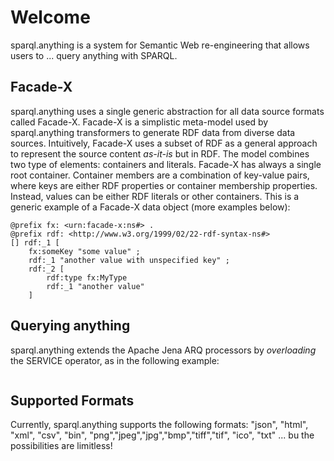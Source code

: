 # Welcome
sparql.anything is a system for Semantic Web re-engineering that allows users to ... query anything with SPARQL.

## Facade-X
sparql.anything uses a single generic abstraction for all data source formats called Facade-X.
Facade-X is a simplistic meta-model used by sparql.anything transformers to generate RDF data from diverse data sources.
Intuitively, Facade-X uses a subset of RDF as a general approach to represent the source content *as-it-is* but in RDF.
The model combines two type of elements: containers and literals.
Facade-X has always a single root container. 
Container members are a combination of key-value pairs, where keys are either RDF properties or container membership properties.
Instead, values can be either RDF literals or other containers.
This is a generic example of a Facade-X data object (more examples below):
```
@prefix fx: <urn:facade-x:ns#> .
@prefix rdf: <http://www.w3.org/1999/02/22-rdf-syntax-ns#> 
[] rdf:_1 [
    fx:someKey "some value" ;
    rdf:_1 "another value with unspecified key" ;
    rdf:_2 [
        rdf:type fx:MyType
        rdf:_1 "another value" 
    ]
```
## Querying anything
sparql.anything extends the Apache Jena ARQ processors by *overloading* the SERVICE operator, as in the following example:
```

```
##

## Supported Formats
Currently, sparql.anything supports the following formats: "json", "html", "xml", "csv", "bin", "png","jpeg","jpg","bmp","tiff","tif", "ico", "txt" ... bu the possibilities are limitless!
